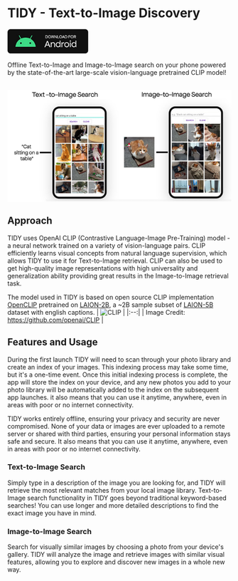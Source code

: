 # TIDY - Text-to-Image Discovery
<a href='https://github.com/slavabarkov/tidy/releases/download/1.0/tidy-release.apk'><img src='res/banner-apk.jpg' alt='Download for Android' height='55'/></a>

Offline Text-to-Image and Image-to-Image search on your phone powered by the state-of-the-art large-scale vision-language pretrained CLIP model!</br></br>
<div style="display:flex;">
<img alt="Text-to-Image Search" src="res/text-to-image.jpg" width="50%"><img alt="Image-to-Image Search" src="res/image-to-image.jpg" width="50%">
</div>

## Approach
TIDY uses OpenAI CLIP (Contrastive Language-Image Pre-Training) model - a neural network trained on a variety of vision-language pairs. CLIP efficiently learns visual concepts from natural language supervision, which allows TIDY to use it for Text-to-Image retrieval. CLIP can also be used to get high-quality image representations with high universality and generalization ability providing great results in the Image-to-Image retrieval task.

The model used in TIDY is based on open source CLIP implementation [OpenCLIP](https://github.com/mlfoundations/open_clip) pretrained on [LAION-2B](https://huggingface.co/datasets/laion/laion2B-en), a ~2B sample subset of [LAION-5B](https://laion.ai/blog/laion-5b/) dataset with english captions.
| ![CLIP](https://raw.githubusercontent.com/mlfoundations/open_clip/main/docs/CLIP.png) |
|:--:|
| Image Credit: https://github.com/openai/CLIP |


## Features and Usage
During the first launch TIDY will need to scan through your photo library and create an index of your images. This indexing process may take some time, but it's a one-time event. Once this initial indexing process is complete, the app will store the index on your device, and any new photos you add to your photo library will be automatically added to the index on the subsequent app launches. it also means that you can use it anytime, anywhere, even in areas with poor or no internet connectivity.

TIDY works entirely offline, ensuring your privacy and security are never compromised. None of your data or images are ever uploaded to a remote server or shared with third parties, ensuring your personal information stays safe and secure.  It also means that you can use it anytime, anywhere, even in areas with poor or no internet connectivity.

### Text-to-Image Search
Simply type in a description of the image you are looking for, and TIDY will retrieve the most relevant matches from your local image library. Text-to-Image search functionality in TIDY goes beyond traditional keyword-based searches! You can use longer and more detailed descriptions to find the exact image you have in mind.
### Image-to-Image Search
Search for visually similar images by choosing a photo from your device's gallery. TIDY will analyze the image and retrieve images with similar visual features, allowing you to explore and discover new images in a whole new way.

